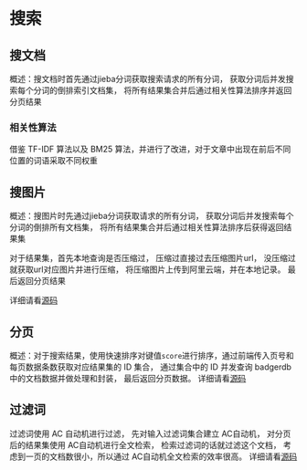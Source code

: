 # 搜索

## 搜文档
概述：搜文档时首先通过jieba分词获取搜索请求的所有分词，
获取分词后并发搜索每个分词的倒排索引文档集，
将所有结果集合并后通过相关性算法排序并返回分页结果

### 相关性算法
借鉴 TF-IDF 算法以及 BM25 算法，并进行了改进，对于文章中出现在前后不同位置的词语采取不同权重


## 搜图片
概述：搜图片时先通过jieba分词获取请求的所有分词，
获取分词后并发搜索每个分词的倒排所有文档集，
将所有结果集合并后通过相关性算法排序后获得返回结果集

对于结果集，首先本地查询是否压缩过，
压缩过直接过去压缩图片url，
没压缩过就获取url对应图片并进行压缩，
将压缩图片上传到阿里云端，并在本地记录。
最后返回分页结果

详细请看[源码](../pkg/engine.go)

## 分页
概述：对于搜索结果，使用快速排序对键值`score`进行排序，通过前端传入页号和每页数据条数获取对应结果集的 ID 集合，
通过集合中的 ID 并发查询 badgerdb中的文档数据并做处理和封装，
最后返回分页数据。
详细请看[源码](../pkg/pagination)


## 过滤词
过滤词使用 AC 自动机进行过滤，
先对输入过滤词集合建立 AC自动机，
对分页后的结果集使用 AC自动机进行全文检索，
检索过滤词的话就过滤这个文档，
考虑到一页的文档数很小，所以通过 AC自动机全文检索的效率很高。
详细请看[源码](../pkg/trie/ACTrie.go)
